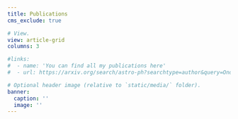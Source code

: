 ```yaml
---
title: Publications
cms_exclude: true

# View.
view: article-grid
columns: 3

#links: 
#  - name: 'You can find all my publications here' 
#  - url: https://arxiv.org/search/astro-ph?searchtype=author&query=Ondaro-Mallea,+L

# Optional header image (relative to `static/media/` folder).
banner:
  caption: ''
  image: ''
---
```

